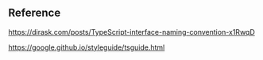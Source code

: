 





## Reference

https://dirask.com/posts/TypeScript-interface-naming-convention-x1RwqD

https://google.github.io/styleguide/tsguide.html
